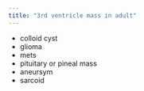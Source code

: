 ```yaml
---
title: "3rd ventricle mass in adult"
---
```

- colloid cyst
- glioma
- mets
- pituitary or pineal mass
- aneursym
- sarcoid

